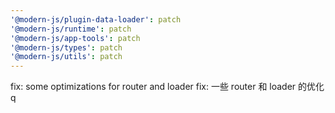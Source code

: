 ```yaml
---
'@modern-js/plugin-data-loader': patch
'@modern-js/runtime': patch
'@modern-js/app-tools': patch
'@modern-js/types': patch
'@modern-js/utils': patch
---
```


fix: some optimizations for router and loader
fix: 一些 router 和 loader 的优化
q
